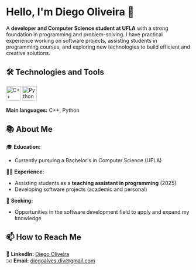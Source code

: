 #  Hello, I'm Diego Oliveira 👋

A **developer and Computer Science student at UFLA** with a strong foundation in programming and problem-solving. I have practical experience working on software projects, assisting students in programming courses, and exploring new technologies to build efficient and creative solutions.

## 🛠️ Technologies and Tools

<p align="left">
  <img src="https://cdn.jsdelivr.net/gh/devicons/devicon/icons/cplusplus/cplusplus-original.svg" alt="C++" width="40" height="40"/>
  <img src="https://cdn.jsdelivr.net/gh/devicons/devicon/icons/python/python-original.svg" alt="Python" width="40" height="40"/>
</p>

**Main languages:** C++, Python  

## 📚 About Me

🎓 **Education:**  
- Currently pursuing a Bachelor's in Computer Science (UFLA)

🧑‍🏫 **Experience:**  
- Assisting students as a **teaching assistant in programming** (2025)
- Developing software projects (academic and personal)

🚀 **Seeking:**
- Opportunities in the software development field to apply and expand my knowledge

## 📫 How to Reach Me

🔗 **LinkedIn:** [Diego Oliveira](https://www.linkedin.com/in/diego-oliveira-2328bb277/)  
✉️ **Email:** [diegoalves.div@gmail.com](mailto:diegoalves.div@gmail.com)
